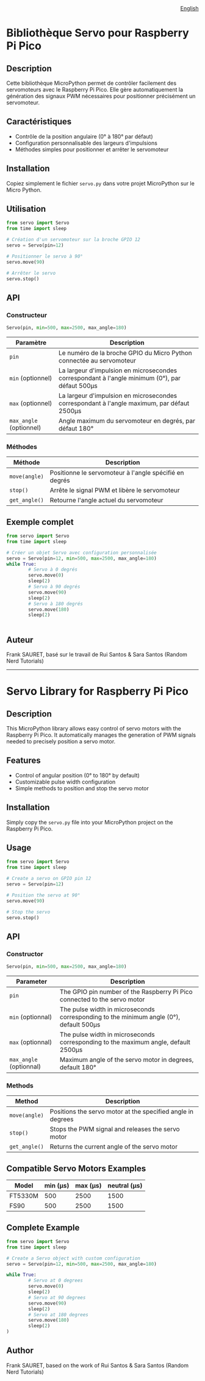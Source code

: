<div style="text-align: right"><a href="#servo-library-for-raspberry-pi-pico">English</a></div>

# Bibliothèque Servo pour Raspberry Pi Pico 

## Description
Cette bibliothèque MicroPython permet de contrôler facilement des servomoteurs avec le Raspberry Pi Pico. Elle gère automatiquement la génération des signaux PWM nécessaires pour positionner précisément un servomoteur.

## Caractéristiques
- Contrôle de la position angulaire (0° à 180° par défaut)
- Configuration personnalisable des largeurs d'impulsions
- Méthodes simples pour positionner et arrêter le servomoteur

## Installation
Copiez simplement le fichier `servo.py` dans votre projet MicroPython sur le Micro Python.

## Utilisation

```python
from servo import Servo
from time import sleep

# Création d'un servomoteur sur la broche GPIO 12
servo = Servo(pin=12)

# Positionner le servo à 90°
servo.move(90)

# Arrêter le servo
servo.stop()
```

## API

### Constructeur

```python
Servo(pin, min=500, max=2500, max_angle=180)
```

| Paramètre | Description |
|-----------|-------------|
| `pin` | Le numéro de la broche GPIO du Micro Python connectée au servomoteur |
| `min` (optionnel) | La largeur d'impulsion en microsecondes correspondant à l'angle minimum (0°), par défaut 500μs |
| `max` (optionnel) | La largeur d'impulsion en microsecondes correspondant à l'angle maximum, par défaut 2500μs |
| `max_angle` (optionnel) | Angle maximum du servomoteur en degrés, par défaut 180° |

### Méthodes

| Méthode | Description |
|---------|-------------|
| `move(angle)` | Positionne le servomoteur à l'angle spécifié en degrés |
| `stop()` | Arrête le signal PWM et libère le servomoteur |
| `get_angle()` | Retourne l'angle actuel du servomoteur |

## Exemple complet

```python
from servo import Servo
from time import sleep

# Créer un objet Servo avec configuration personnalisée
servo = Servo(pin=12, min=500, max=2500, max_angle=180)
while True:
        # Servo à 0 degrés
        servo.move(0)
        sleep(2)
        # Servo à 90 degrés
        servo.move(90)
        sleep(2)
        # Servo à 180 degrés
        servo.move(180)
        sleep(2)
        
```

## Auteur
Frank SAURET, basé sur le travail de Rui Santos & Sara Santos (Random Nerd Tutorials)

---

# Servo Library for Raspberry Pi Pico

## Description
This MicroPython library allows easy control of servo motors with the Raspberry Pi Pico. It automatically manages the generation of PWM signals needed to precisely position a servo motor.

## Features
- Control of angular position (0° to 180° by default)
- Customizable pulse width configuration
- Simple methods to position and stop the servo motor

## Installation
Simply copy the `servo.py` file into your MicroPython project on the Raspberry Pi Pico.

## Usage

```python
from servo import Servo
from time import sleep

# Create a servo on GPIO pin 12
servo = Servo(pin=12)

# Position the servo at 90°
servo.move(90)

# Stop the servo
servo.stop()
```

## API

### Constructor

```python
Servo(pin, min=500, max=2500, max_angle=180)
```

| Parameter | Description |
|-----------|-------------|
| `pin` | The GPIO pin number of the Raspberry Pi Pico connected to the servo motor |
| `min` (optionnal)| The pulse width in microseconds corresponding to the minimum angle (0°), default 500μs |
| `max` (optionnal)| The pulse width in microseconds corresponding to the maximum angle, default 2500μs |
| `max_angle` (optionnal)| Maximum angle of the servo motor in degrees, default 180° |

### Methods

| Method | Description |
|---------|-------------|
| `move(angle)` | Positions the servo motor at the specified angle in degrees |
| `stop()` | Stops the PWM signal and releases the servo motor |
| `get_angle()` | Returns the current angle of the servo motor |

## Compatible Servo Motors Examples

| Model | min (μs) | max (μs) | neutral (μs) |
|--------|----------|----------|-------------|
| FT5330M | 500 | 2500 | 1500 |
| FS90 | 500 | 2500 | 1500 |

## Complete Example

```python
from servo import Servo
from time import sleep

# Create a Servo object with custom configuration
servo = Servo(pin=12, min=500, max=2500, max_angle=180)

while True:
        # Servo at 0 degrees
        servo.move(0)
        sleep(2)
        # Servo at 90 degrees
        servo.move(90)
        sleep(2)
        # Servo at 180 degrees
        servo.move(180)
        sleep(2)
)
```

## Author
Frank SAURET, based on the work of Rui Santos & Sara Santos (Random Nerd Tutorials)
